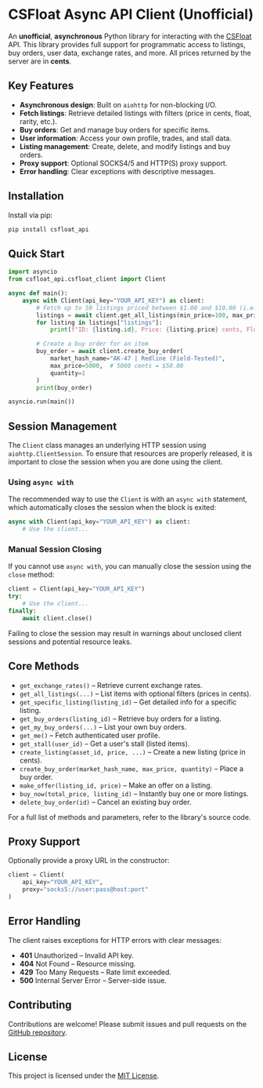 # CSFloat Async API Client (Unofficial)

An **unofficial**, **asynchronous** Python library for interacting with the [CSFloat](https://csfloat.com) API. This library provides full support for programmatic access to listings, buy orders, user data, exchange rates, and more. All prices returned by the server are in **cents**.

## Key Features

* **Asynchronous design**: Built on `aiohttp` for non-blocking I/O.
* **Fetch listings**: Retrieve detailed listings with filters (price in cents, float, rarity, etc.).
* **Buy orders**: Get and manage buy orders for specific items.
* **User information**: Access your own profile, trades, and stall data.
* **Listing management**: Create, delete, and modify listings and buy orders.
* **Proxy support**: Optional SOCKS4/5 and HTTP(S) proxy support.
* **Error handling**: Clear exceptions with descriptive messages.

## Installation

Install via pip:

```bash
pip install csfloat_api
```

## Quick Start

```python
import asyncio
from csfloat_api.csfloat_client import Client

async def main():
    async with Client(api_key="YOUR_API_KEY") as client:
        # Fetch up to 50 listings priced between $1.00 and $10.00 (i.e., 100–1000 cents)
        listings = await client.get_all_listings(min_price=100, max_price=1000)
        for listing in listings["listings"]:
            print(f"ID: {listing.id}, Price: {listing.price} cents, Float: {listing.item.float_value}")

        # Create a buy order for an item
        buy_order = await client.create_buy_order(
            market_hash_name="AK-47 | Redline (Field-Tested)",
            max_price=5000,  # 5000 cents = $50.00
            quantity=1
        )
        print(buy_order)

asyncio.run(main())
```

## Session Management

The `Client` class manages an underlying HTTP session using `aiohttp.ClientSession`. To ensure that resources are properly released, it is important to close the session when you are done using the client.

### Using `async with`

The recommended way to use the `Client` is with an `async with` statement, which automatically closes the session when the block is exited:

```python
async with Client(api_key="YOUR_API_KEY") as client:
    # Use the client...
```

### Manual Session Closing

If you cannot use `async with`, you can manually close the session using the `close` method:

```python
client = Client(api_key="YOUR_API_KEY")
try:
    # Use the client...
finally:
    await client.close()
```

Failing to close the session may result in warnings about unclosed client sessions and potential resource leaks.

## Core Methods

* `get_exchange_rates()` – Retrieve current exchange rates.
* `get_all_listings(...)` – List items with optional filters (prices in cents).
* `get_specific_listing(listing_id)` – Get detailed info for a specific listing.
* `get_buy_orders(listing_id)` – Retrieve buy orders for a listing.
* `get_my_buy_orders(...)` – List your own buy orders.
* `get_me()` – Fetch authenticated user profile.
* `get_stall(user_id)` – Get a user's stall (listed items).
* `create_listing(asset_id, price, ...)` – Create a new listing (price in cents).
* `create_buy_order(market_hash_name, max_price, quantity)` – Place a buy order.
* `make_offer(listing_id, price)` – Make an offer on a listing.
* `buy_now(total_price, listing_id)` – Instantly buy one or more listings.
* `delete_buy_order(id)` – Cancel an existing buy order.

For a full list of methods and parameters, refer to the library's source code.

## Proxy Support

Optionally provide a proxy URL in the constructor:

```python
client = Client(
    api_key="YOUR_API_KEY",
    proxy="socks5://user:pass@host:port"
)
```

## Error Handling

The client raises exceptions for HTTP errors with clear messages:

* **401** Unauthorized – Invalid API key.
* **404** Not Found – Resource missing.
* **429** Too Many Requests – Rate limit exceeded.
* **500** Internal Server Error – Server-side issue.

## Contributing

Contributions are welcome! Please submit issues and pull requests on the [GitHub repository](https://github.com/Rushifakami/csfloat_api).

## License

This project is licensed under the [MIT License](https://opensource.org/licenses/MIT).